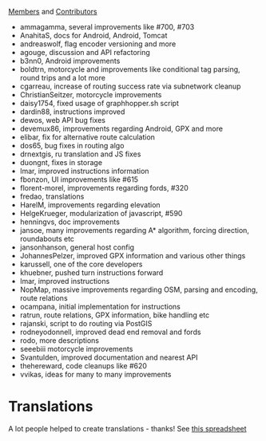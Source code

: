 [Members](https://github.com/graphhopper?tab=members) and [Contributors](https://github.com/graphhopper/graphhopper/contributors)

 * ammagamma, several improvements like #700, #703
 * AnahitaS, docs for Android, Android, Tomcat
 * andreaswolf, flag encoder versioning and more
 * agouge, discussion and API refactoring
 * b3nn0, Android improvements
 * boldtrn, motorcycle and improvements like conditional tag parsing, round trips and a lot more
 * cgarreau, increase of routing success rate via subnetwork cleanup
 * ChristianSeitzer, motorcycle improvements
 * daisy1754, fixed usage of graphhopper.sh script
 * dardin88, instructions improved
 * dewos, web API bug fixes
 * devemux86, improvements regarding Android, GPX and more
 * elibar, fix for alternative route calculation
 * dos65, bug fixes in routing algo
 * drnextgis, ru translation and JS fixes
 * duongnt, fixes in storage
 * lmar, improved instructions information
 * fbonzon, UI improvements like #615
 * florent-morel, improvements regarding fords, #320
 * fredao, translations 
 * HarelM, improvements regarding elevation
 * HelgeKrueger, modularization of javascript, #590
 * henningvs, doc improvements
 * jansoe, many improvements regarding A* algorithm, forcing direction, roundabouts etc
 * jansonhanson, general host config
 * JohannesPelzer, improved GPX information and various other things
 * karussell, one of the core developers
 * khuebner, pushed turn instructions forward
 * lmar, improved instructions
 * NopMap, massive improvements regarding OSM, parsing and encoding, route relations
 * ocampana, initial implementation for instructions
 * ratrun, route relations, GPX information, bike handling etc
 * rajanski, script to do routing via PostGIS
 * rodneyodonnell, improved dead end removal and fords
 * rodo, more descriptions
 * seeebiii motorcycle improvements 
 * Svantulden, improved documentation and nearest API
 * thehereward, code cleanups like #620
 * vvikas, ideas for many to many improvements

# Translations

A lot people helped to create translations - thanks!
See [this spreadsheet](https://docs.google.com/spreadsheet/ccc?key=0AmukcXek0JP6dGM4R1VTV2d3TkRSUFVQakhVeVBQRHc#gid=0)
